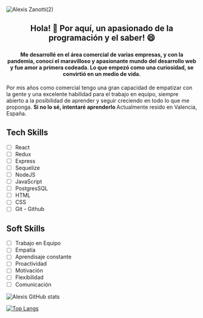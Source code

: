 
![Alexis Zanotti(2)](https://user-images.githubusercontent.com/84089185/141279731-925666a0-2064-4582-b798-e0054ddc4d35.png)

### 						<h2 align='Center'>Hola! 👋 Por aquí, un apasionado de la programación y el saber! 😄</h2>


### <h4 align='Center'>  Me desarrollé en el área comercial de varias empresas, y con la pandemia, conocí el maravilloso y apasionante mundo del desarrollo web y fue amor a primera codeada. Lo que empezó como una curiosidad, se convirtió en un medio de vida.
Por mis años como comercial tengo una gran capacidad de empatizar con la gente y una excelente habilidad para el trabajo en equipo, siempre abierto a la posibilidad de aprender y seguir creciendo en todo lo que me proponga.  <b> Si no lo sé, intentaré aprenderlo </b>
Actualmente resido en Valencia, España. </h4>

## Tech Skills                 

- [ ] React                     
- [ ] Redux 
- [ ] Express
- [ ] Sequelize  
- [ ] NodeJS
- [ ] JavaScript
- [ ] PostgresSQL
- [ ] HTML
- [ ] CSS
- [ ] Git - Github

## Soft Skills

- [ ] Trabajo en Equipo
- [ ] Empatía
- [ ] Aprendisaje constante
- [ ] Proactividad
- [ ] Motivación
- [ ] Flexibilidad
- [ ] Comunicación

![Alexis GitHub stats](https://github-readme-stats.vercel.app/api?username=alexiszanotti&show_icons=true&theme=merko)

[![Top Langs](https://github-readme-stats.vercel.app/api/top-langs/?username=alexiszanotti&layout=compact)](https://github.com/alexiszanotti/github-readme-stats)





